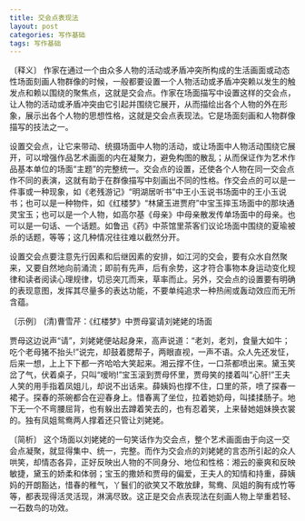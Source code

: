 ```yaml
---
title: 交会点表现法
layout: post
categories: 写作基础
tags: 写作基础
---
```


〔释义〕 作家在通过一个由众多人物的活动或矛盾冲突所构成的生活画面或动态性场面刻画人物群像的时候，一般都要设置一个人物活动或矛盾冲突赖以发生的触发点和赖以围绕的聚焦点，这就是交会点。作家在场面描写中设置这样的交会点，让人物的活动或矛盾冲突由它引起并围绕它展开，从而描绘出各个人物的外在形象，展示出各个人物的思想性格，这就是交会点表现法。它是场面刻画和人物群像描写的技法之一。

设置交会点，让它来带动、统摄场面中人物的活动，或让场面中人物活动围绕它展开，可以增强作品艺术画面的内在凝聚力，避免构图的散乱；从而保证作为艺术作品基本单位的场面“主题”的完整统一。交会点的设置，还使各个人物在同一交会点作不同的表演，这就有助于在群像描写中刻画出不同的性格。作交会点的可以是一件事或一种现象，如《老残游记》“明湖居听书”中王小玉说书场面中的王小玉说书；也可以是一种物件，如《红楼梦》“林黛玉进贾府”中宝玉摔玉场面中的那块通灵宝玉；也可以是一个人物，如高尔基《母亲》中母亲散发传单场面中的母亲。也可以是一句话、一个话题。如鲁迅《药》中茶馆里茶客们议论场面中围绕的夏瑜被杀的话题，等等；这几种情况往往难以截然分开。

设置交会点要注意先行因素和后继因素的安排，如江河的交会，要有众水自然聚来，又要自然地向前涌流；即前有先声，后有余势，这才符合事物本身运动变化规律和读者阅读心理规律，切忌突兀而来，草率而止。另外，交会点的设置要有明确的表现意图，发挥其尽量多的表达功能，不要单纯追求一种热闹或轰动效应而无所含蕴。

〔示例〕 (清)曹雪芹：《红楼梦》中贾母宴请刘姥姥的场面

贾母这边说声“请”，刘姥姥便站起身来，高声说道：“老刘，老刘，食量大如牛；吃个老母猪不抬头!”说完，却鼓着腮帮子，两眼直视，一声不语。众人先还发怔，后来一想，上上下下都一齐哈哈大笑起来。湘云撑不住，一口茶都喷出来。黛玉笑岔了气，伏着桌子，只叫“嗳哟!”宝玉滚到贾母怀里，贾母笑的搂着叫“心肝!”王夫人笑的用手指着凤姐儿，却说不出话来。薛姨妈也撑不住，口里的茶，喷了探春一裙子。探春的茶碗都合在迎春身上。惜春离了坐位，拉着她奶母，叫揉揉肠子。地下无一个不弯腰屈背，也有躲出去蹲着笑去的，也有忍着笑，上来替她姐妹换衣裳的。独有凤姐鸳鸯两人撑着还只管让刘姥姥。

〔简析〕 这个场面以刘姥姥的一句笑话作为交会点，整个艺术画面由于向这一交会点凝聚，就显得集中、统一，完整。而作为交会点的刘姥姥的言态所引起的众人哄笑，却情态各异，正好反映出人物的不同身分、地位和性格：湘云的豪爽和反映敏捷，黛玉的娇柔和体弱；宝玉的撒娇和贾母的偏爱，王夫人的知情和持重，薛姨妈的开朗豁达，惜春的稚气，丫鬟们的欲笑又不敢放肆，鸳鸯、凤姐的胸有成竹等等，都表现得活灵活现，淋漓尽致。这正是交会点表现法在刻画人物上举重若轻、一石数鸟的功效。 